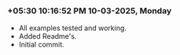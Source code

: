 

#
### **+05:30 10:16:52 PM 10-03-2025, Monday**

  - All examples tested and working.
  - Added Readme's.
  - Initial commit.
